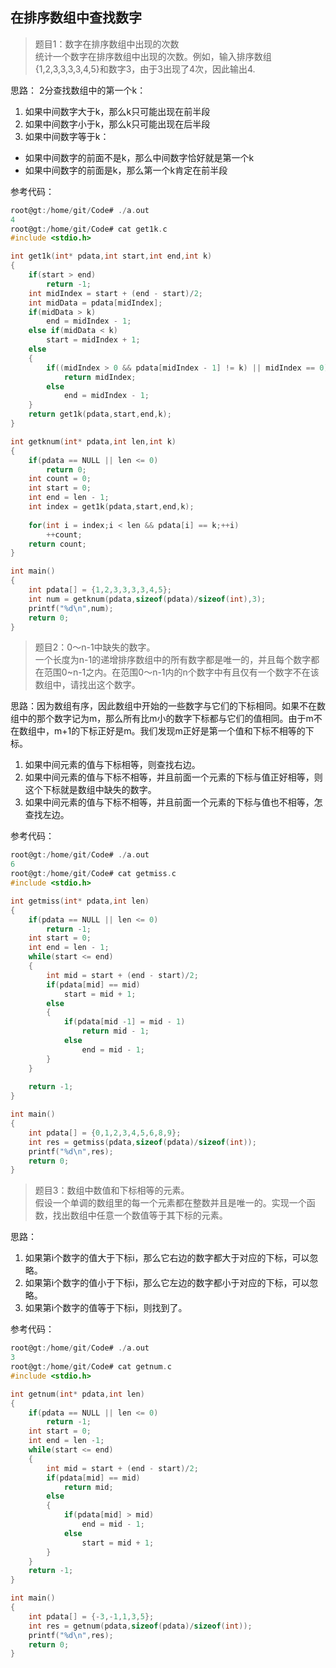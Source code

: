 ## 在排序数组中查找数字
> 题目1：数字在排序数组中出现的次数  
> 统计一个数字在排序数组中出现的次数。例如，输入排序数组{1,2,3,3,3,3,4,5}和数字3，由于3出现了4次，因此输出4.

思路：
2分查找数组中的第一个k：
1. 如果中间数字大于k，那么k只可能出现在前半段  
2. 如果中间数字小于k，那么k只可能出现在后半段  
3. 如果中间数字等于k：  
- 如果中间数字的前面不是k，那么中间数字恰好就是第一个k  
- 如果中间数字的前面是k，那么第一个k肯定在前半段  

参考代码：
```c
root@gt:/home/git/Code# ./a.out 
4
root@gt:/home/git/Code# cat get1k.c 
#include <stdio.h>

int get1k(int* pdata,int start,int end,int k)
{
	if(start > end)
		return -1;
	int midIndex = start + (end - start)/2;
	int midData = pdata[midIndex];
	if(midData > k)
		end = midIndex - 1;
	else if(midData < k)
		start = midIndex + 1;
	else
	{
		if((midIndex > 0 && pdata[midIndex - 1] != k) || midIndex == 0)
			return midIndex;
		else
			end = midIndex - 1;
	}
	return get1k(pdata,start,end,k);
}

int getknum(int* pdata,int len,int k)
{
	if(pdata == NULL || len <= 0)
		return 0;
	int count = 0;
	int start = 0;
	int end = len - 1;
	int index = get1k(pdata,start,end,k);
	
	for(int i = index;i < len && pdata[i] == k;++i)
		++count;
	return count;
}

int main()
{
	int pdata[] = {1,2,3,3,3,3,4,5};
	int num = getknum(pdata,sizeof(pdata)/sizeof(int),3);
	printf("%d\n",num);
	return 0;
}

```

> 题目2：0～n-1中缺失的数字。  
> 一个长度为n-1的递增排序数组中的所有数字都是唯一的，并且每个数字都在范围0~n-1之内。在范围0～n-1内的n个数字中有且仅有一个数字不在该数组中，请找出这个数字。

思路：因为数组有序，因此数组中开始的一些数字与它们的下标相同。如果不在数组中的那个数字记为m，那么所有比m小的数字下标都与它们的值相同。由于m不在数组中，m+1的下标正好是m。我们发现m正好是第一个值和下标不相等的下标。  
1. 如果中间元素的值与下标相等，则查找右边。  
2. 如果中间元素的值与下标不相等，并且前面一个元素的下标与值正好相等，则这个下标就是数组中缺失的数字。  
3. 如果中间元素的值与下标不相等，并且前面一个元素的下标与值也不相等，怎查找左边。  

参考代码：
```c
root@gt:/home/git/Code# ./a.out 
6
root@gt:/home/git/Code# cat getmiss.c 
#include <stdio.h>

int getmiss(int* pdata,int len)
{
	if(pdata == NULL || len <= 0)
		return -1;
	int start = 0;
	int end = len - 1;
	while(start <= end)
	{
		int mid = start + (end - start)/2;
		if(pdata[mid] == mid)
			start = mid + 1;
		else
		{
			if(pdata[mid -1] = mid - 1)
				return mid - 1;
			else
				end = mid - 1;
		}
	}
	
	return -1;
}

int main()
{
	int pdata[] = {0,1,2,3,4,5,6,8,9};
	int res = getmiss(pdata,sizeof(pdata)/sizeof(int));
	printf("%d\n",res);
	return 0;
}

```



> 题目3：数组中数值和下标相等的元素。  
> 假设一个单调的数组里的每一个元素都在整数并且是唯一的。实现一个函数，找出数组中任意一个数值等于其下标的元素。

思路：
1. 如果第i个数字的值大于下标i，那么它右边的数字都大于对应的下标，可以忽略。  
2. 如果第i个数字的值小于下标i，那么它左边的数字都小于对应的下标，可以忽略。  
3. 如果第i个数字的值等于下标i，则找到了。  

参考代码：
```c
root@gt:/home/git/Code# ./a.out 
3
root@gt:/home/git/Code# cat getnum.c 
#include <stdio.h>

int getnum(int* pdata,int len)
{
	if(pdata == NULL || len <= 0)
		return -1;
	int start = 0;
	int end = len -1;
	while(start <= end)
	{
		int mid = start + (end - start)/2;
		if(pdata[mid] == mid)
			return mid;
		else
		{
			if(pdata[mid] > mid)
				end = mid - 1;
			else
				start = mid + 1;
		}
	}
	return -1;
}

int main()
{
	int pdata[] = {-3,-1,1,3,5};
	int res = getnum(pdata,sizeof(pdata)/sizeof(int));
	printf("%d\n",res);
	return 0;
}

```


